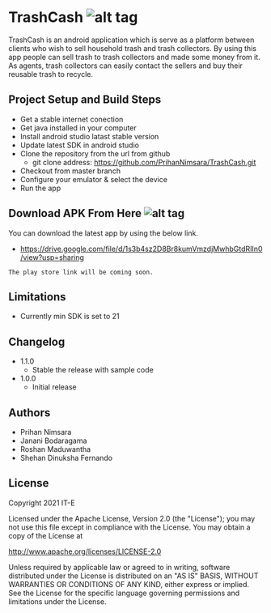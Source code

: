# TrashCash                 ![alt tag](https://user-images.githubusercontent.com/29063580/116918567-b13e6080-ac6d-11eb-9502-589c9140a578.jpeg)  

TrashCash is an android application which is serve as a platform between clients who wish to sell household trash and trash collectors. By using this app people can sell trash to trash collectors and made some money from it. As agents, trash collectors can easily contact the sellers and buy their reusable trash to recycle.

## Project Setup and Build Steps

- Get a stable internet conection
- Get java installed in your computer
- Install android studio latast stable version
- Update latest SDK in android studio
- Clone the repository from the url from github 
    - git clone address: https://github.com/PrihanNimsara/TrashCash.git
- Checkout from master branch 
- Configure your emulator & select the device
- Run the app 

## Download APK From Here  ![alt tag](https://api.bintray.com/packages/prihannimsara/KokisRepository/kokis/images/download.svg)

You can download the latest app by using the below link.

- https://drive.google.com/file/d/1s3b4sz2D8Br8kumVmzdjMwhbGtdRIIn0/view?usp=sharing

`The play store link will be coming soon.`

## Limitations

- Currently min SDK is set to 21

## Changelog

- 1.1.0
    - Stable the release with sample code
- 1.0.0
    - Initial release

## Authors

- Prihan Nimsara
- Janani Bodaragama
- Roshan Maduwantha
- Shehan Dinuksha Fernando

## License

Copyright 2021 IT-E

Licensed under the Apache License, Version 2.0 (the "License"); you may not use this file except in compliance with the License. You may obtain a copy of the License at

http://www.apache.org/licenses/LICENSE-2.0

Unless required by applicable law or agreed to in writing, software distributed under the License is distributed on an "AS IS" BASIS, WITHOUT WARRANTIES OR CONDITIONS OF ANY KIND, either express or implied. See the License for the specific language governing permissions and limitations under the License.







